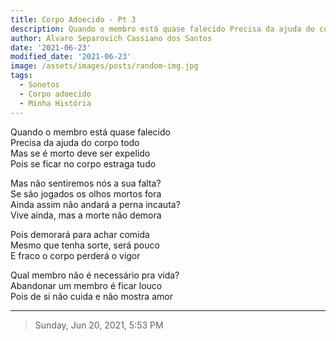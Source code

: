 ```yaml
---
title: Corpo Adoecido - Pt 3
description: Quando o membro está quase falecido Precisa da ajuda do corpo todo
author: Alvaro Separovich Cassiano dos Santos
date: '2021-06-23'
modified_date: '2021-06-23'
image: /assets/images/posts/random-img.jpg
tags:
  - Sonetos
  - Corpo adoecido
  - Minha História
---    
```

Quando o membro está quase falecido   
Precisa da ajuda do corpo todo   
Mas se é morto deve ser expelido   
Pois se ficar no corpo estraga tudo   
   
Mas não sentiremos nós a sua falta?   
Se são jogados os olhos mortos fora   
Ainda assim não andará a perna incauta?   
Vive ainda, mas a morte não demora   
   
Pois demorará para achar comida   
Mesmo que tenha sorte, será pouco   
E fraco o corpo perderá o vigor   
   
Qual membro não é necessário pra vida?   
Abandonar um membro é ficar louco   
Pois de si não cuida e não mostra amor           

______

> Sunday, Jun 20, 2021, 5:53 PM